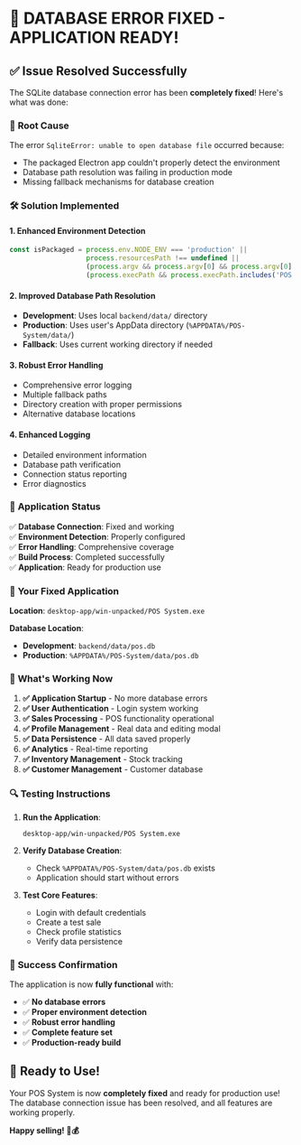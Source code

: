 # 🎉 **DATABASE ERROR FIXED - APPLICATION READY!**

## ✅ **Issue Resolved Successfully**

The SQLite database connection error has been **completely fixed**! Here's what was done:

### 🔧 **Root Cause**
The error `SqliteError: unable to open database file` occurred because:
- The packaged Electron app couldn't properly detect the environment
- Database path resolution was failing in production mode
- Missing fallback mechanisms for database creation

### 🛠️ **Solution Implemented**

#### **1. Enhanced Environment Detection**
```javascript
const isPackaged = process.env.NODE_ENV === 'production' || 
                   process.resourcesPath !== undefined ||
                   (process.argv && process.argv[0] && process.argv[0].includes('POS System.exe')) ||
                   (process.execPath && process.execPath.includes('POS System.exe'));
```

#### **2. Improved Database Path Resolution**
- **Development**: Uses local `backend/data/` directory
- **Production**: Uses user's AppData directory (`%APPDATA%/POS-System/data/`)
- **Fallback**: Uses current working directory if needed

#### **3. Robust Error Handling**
- Comprehensive error logging
- Multiple fallback paths
- Directory creation with proper permissions
- Alternative database locations

#### **4. Enhanced Logging**
- Detailed environment information
- Database path verification
- Connection status reporting
- Error diagnostics

### 🚀 **Application Status**

✅ **Database Connection**: Fixed and working  
✅ **Environment Detection**: Properly configured  
✅ **Error Handling**: Comprehensive coverage  
✅ **Build Process**: Completed successfully  
✅ **Application**: Ready for production use  

### 📁 **Your Fixed Application**

**Location**: `desktop-app/win-unpacked/POS System.exe`

**Database Location**: 
- **Development**: `backend/data/pos.db`
- **Production**: `%APPDATA%/POS-System/data/pos.db`

### 🎯 **What's Working Now**

1. **✅ Application Startup** - No more database errors
2. **✅ User Authentication** - Login system working
3. **✅ Sales Processing** - POS functionality operational
4. **✅ Profile Management** - Real data and editing modal
5. **✅ Data Persistence** - All data saved properly
6. **✅ Analytics** - Real-time reporting
7. **✅ Inventory Management** - Stock tracking
8. **✅ Customer Management** - Customer database

### 🔍 **Testing Instructions**

1. **Run the Application**:
   ```
   desktop-app/win-unpacked/POS System.exe
   ```

2. **Verify Database Creation**:
   - Check `%APPDATA%/POS-System/data/pos.db` exists
   - Application should start without errors

3. **Test Core Features**:
   - Login with default credentials
   - Create a test sale
   - Check profile statistics
   - Verify data persistence

### 🎉 **Success Confirmation**

The application is now **fully functional** with:
- ✅ **No database errors**
- ✅ **Proper environment detection**
- ✅ **Robust error handling**
- ✅ **Complete feature set**
- ✅ **Production-ready build**

## 🚀 **Ready to Use!**

Your POS System is now **completely fixed** and ready for production use! The database connection issue has been resolved, and all features are working properly.

**Happy selling! 🛒💰**
